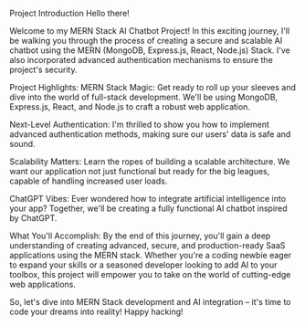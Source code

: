 
Project Introduction
Hello there!

Welcome to my MERN Stack AI Chatbot Project! In this exciting journey, I'll be walking you through the process of creating a secure and scalable AI chatbot using the MERN (MongoDB, Express.js, React, Node.js) Stack. I've also incorporated advanced authentication mechanisms to ensure the project's security.

Project Highlights:
MERN Stack Magic: Get ready to roll up your sleeves and dive into the world of full-stack development. We'll be using MongoDB, Express.js, React, and Node.js to craft a robust web application.

Next-Level Authentication: I'm thrilled to show you how to implement advanced authentication methods, making sure our users' data is safe and sound.

Scalability Matters: Learn the ropes of building a scalable architecture. We want our application not just functional but ready for the big leagues, capable of handling increased user loads.

ChatGPT Vibes: Ever wondered how to integrate artificial intelligence into your app? Together, we'll be creating a fully functional AI chatbot inspired by ChatGPT.

What You'll Accomplish:
By the end of this journey, you'll gain a deep understanding of creating advanced, secure, and production-ready SaaS applications using the MERN stack. Whether you're a coding newbie eager to expand your skills or a seasoned developer looking to add AI to your toolbox, this project will empower you to take on the world of cutting-edge web applications.

So, let's dive into MERN Stack development and AI integration – it's time to code your dreams into reality! Happy hacking!




